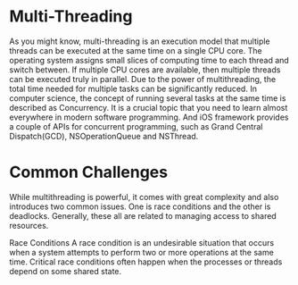 
# Multi-Threading
As you might know, multi-threading is an execution model that multiple threads can be executed at the same time on a single CPU core. The operating system assigns small slices of computing time to each thread and switch between. If multiple CPU cores are available, then multiple threads can be executed truly in parallel. Due to the power of multithreading, the total time needed for multiple tasks can be significantly reduced.
In computer science, the concept of running several tasks at the same time is described as Concurrency. It is a crucial topic that you need to learn almost everywhere in modern software programming. And iOS framework provides a couple of APIs for concurrent programming, such as Grand Central Dispatch(GCD), NSOperationQueue and NSThread.

# Common Challenges

While multithreading is powerful, it comes with great complexity and also introduces two common issues. One is race conditions and the other is deadlocks. Generally, these all are related to managing access to shared resources.

Race Conditions
A race condition is an undesirable situation that occurs when a system attempts to perform two or more operations at the same time. Critical race conditions often happen when the processes or threads depend on some shared state.
